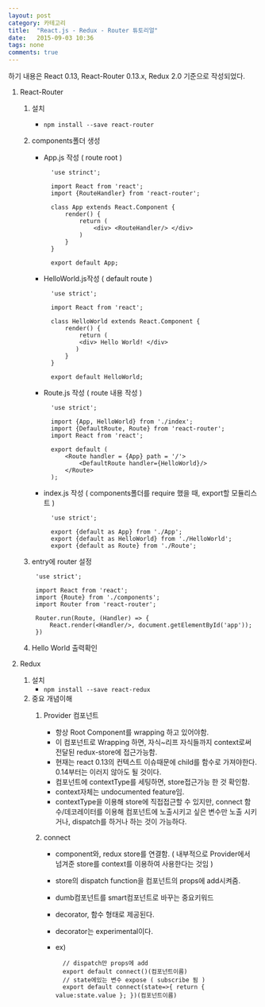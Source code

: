 ```yaml
---
layout: post
category: 카테고리
title:  "React.js - Redux - Router 튜토리얼"
date:   2015-09-03 10:36
tags: none 
comments: true
---
```

하기 내용은 React 0.13, React-Router 0.13.x, Redux 2.0 기준으로 작성되었다.

1. React-Router
	1.  설치
		- `npm install --save react-router`
	2. components폴더 생성
		- App.js 작성 ( route root )

				'use strinct';
				
				import React from 'react';
				import {RouteHandler} from 'react-router';
				
				class App extends React.Component {
				    render() {
				        return (
				            <div> <RouteHandler/> </div>
				        )
				    }
				}
				
				export default App;
		- HelloWorld.js작성 ( default route )
				
				'use strict';
				
				import React from 'react';
				
				class HelloWorld extends React.Component {
				    render() {
				    	return (
				       	<div> Hello World! </div>
				       )
				    }
				}
				
				export default HelloWorld;
		- Route.js 작성 ( route 내용 작성 )

				'use strict';
				
				import {App, HelloWorld} from './index';
				import {DefaultRoute, Route} from 'react-router';
				import React from 'react';
				
				export default (
				    <Route handler = {App} path = '/'>
				        <DefaultRoute handler={HelloWorld}/>
				    </Route>
				);
		- index.js 작성 ( components폴더를 require 했을 때, export할 모듈리스트 )

		
				'use strict';
				
				export {default as App} from './App';
				export {default as HelloWorld} from './HelloWorld';
				export {default as Route} from './Route';

	3. entry에 router 설정
	
			'use strict';
			
			import React from 'react';
			import {Route} from './components';
			import Router from 'react-router';
			
			Router.run(Route, (Handler) => {
			    React.render(<Handler/>, document.getElementById('app'));
			})
	4. Hello World 출력확인

2. Redux
	1. 설치
		- `npm install --save react-redux`
	2. 중요 개념이해
		1. Provider 컴포넌트
			- 항상 Root Component를 wrapping 하고 있어야함.
			- 이 컴포넌트로 Wrapping 하면, 자식~리프 자식들까지 context로써 전달된 redux-store에 접근가능함.
			- 현재는 react 0.13의 컨텍스트 이슈때문에 child를 함수로 가져야한다. 0.14부터는 이러지 않아도 될 것이다.
			- 컴포넌트에 contextType를 세팅하면, store접근가능 한 것 확인함.
			- context자체는 undocumented feature임.
			- contextType을 이용해 store에 직접접근할 수 있지만, connect 함수/데코레이터를 이용해 컴포넌트에 노출시키고 싶은 변수만 노출 시키거나, dispatch를 하거나 하는 것이 가능하다.
			
		2. connect
			- component와, redux store를 연결함. ( 내부적으로 Provider에서 넘겨준 store를 context를 이용하여 사용한다는 것임 )
			- store의 dispatch function을 컴포넌트의 props에 add시켜줌.
			- dumb컴포넌트를 smart컴포넌트로 바꾸는 중요키워드
			- decorator, 함수 형태로 제공된다.
			- decorator는 experimental이다.
			- ex)
	
					// dispatch만 props에 add
					export default connect()(컴포넌트이름)
					// state에있는 변수 expose ( subscribe 됨 )
					export default connect(state=>{ return { value:state.value }; })(컴포넌트이름)

